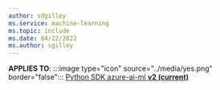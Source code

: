 ```yaml
---
author: sdgilley
ms.service: machine-learning
ms.topic: include
ms.date: 04/22/2022
ms.author: sgilley
---
```


**APPLIES TO**: :::image type="icon" source="../media/yes.png" border="false"::: [Python SDK azure-ai-ml **v2 (current)**](https://aka.ms/sdk-v2-install)